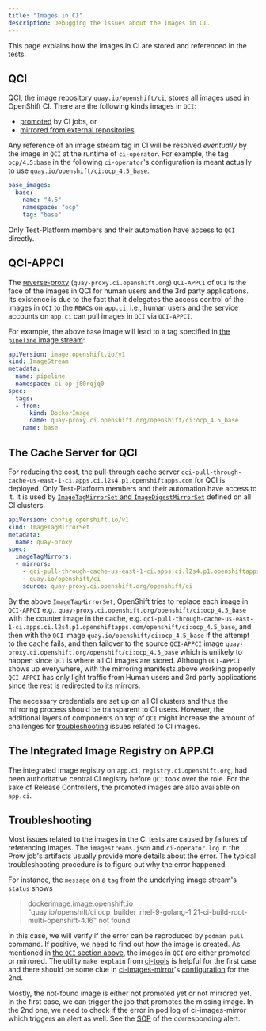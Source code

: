 ```yaml
---
title: "Images in CI"
description: Debugging the issues about the images in CI.
---
```


This page explains how the images in CI are stored and referenced in the tests.

## QCI

[QCI](/docs/how-tos/use-registries-in-build-farm/#summary-of-available-registries),
the image repository `quay.io/openshift/ci`, stores all images used in OpenShift CI.
There are the following kinds images in `QCI`:
- [promoted](/docs/architecture/ci-operator/#publishing-container-images) by CI jobs, or
- [mirrored from external repositories](/docs/how-tos/external-images/).

Any reference of an image stream tag in CI will be resolved _eventually_ by the image in `QCI` at the runtime of `ci-operator`.
For example, the tag `ocp/4.5:base` in the following `ci-operator`'s configuration
is meant actually to use `quay.io/openshift/ci:ocp_4.5_base`.

```yaml
base_images:
  base:
    name: "4.5"
    namespace: "ocp"
    tag: "base"
```

Only Test-Platform members and their automation have access to `QCI` directly.

## QCI-APPCI

The [reverse-proxy](https://github.com/openshift/release/blob/master/clusters/app.ci/assets/admin_qci-appci.yaml) (`quay-proxy.ci.openshift.org`) `QCI-APPCI` of `QCI` is the face of the images in QCI for human users and the 3rd party applications.
Its existence is due to the fact that it delegates the access control of the images in `QCI` to the `RBAC`s on `app.ci`, i.e.,
human users and the service accounts on `app.ci` can pull images in `QCI` via `QCI-APPCI`.


For example, the above `base` image will lead to a tag specified in [the `pipeline` image stream](/docs/architecture/ci-operator/#referencing-images):

```yaml
apiVersion: image.openshift.io/v1
kind: ImageStream
metadata:
  name: pipeline
  namespace: ci-op-j80rqjq0
spec:
  tags:
  - from:
      kind: DockerImage
      name: quay-proxy.ci.openshift.org/openshift/ci:ocp_4.5_base
    name: base
```

## The Cache Server for QCI

For reducing the cost, [the pull-through cache server](https://github.com/openshift/release/blob/master/clusters/app.ci/quayio-pull-through-cache/qci-pull-through-cache-us-east-1.yaml) `qci-pull-through-cache-us-east-1-ci.apps.ci.l2s4.p1.openshiftapps.com` for QCI is deployed. Only Test-Platform members and their automation have access to it.
It is used by [`ImageTagMirrorSet` and `ImageDigestMirrorSet`](https://docs.openshift.com/container-platform/4.15/openshift_images/image-configuration.html#images-configuration-registry-mirror_image-configuration) defined on all CI clusters.

```yaml
apiVersion: config.openshift.io/v1
kind: ImageTagMirrorSet
metadata:
  name: quay-proxy
spec:
  imageTagMirrors:
  - mirrors:
    - qci-pull-through-cache-us-east-1-ci.apps.ci.l2s4.p1.openshiftapps.com/openshift/ci
    - quay.io/openshift/ci
    source: quay-proxy.ci.openshift.org/openshift/ci
```

By the above `ImageTagMirrorSet`, OpenShift tries to replace each image in `QCI-APPCI` e.g., `quay-proxy.ci.openshift.org/openshift/ci:ocp_4.5_base`
with the counter image in the cache, e.g. `qci-pull-through-cache-us-east-1-ci.apps.ci.l2s4.p1.openshiftapps.com/openshift/ci:ocp_4.5_base`,
and then with the `QCI` image `quay.io/openshift/ci:ocp_4.5_base` if the attempt to the cache fails, and then
failover to the source `QCI-APPCI` image `quay-proxy.ci.openshift.org/openshift/ci:ocp_4.5_base` which is unlikely to happen since
`QCI` is where all CI images are stored.
Although `QCI-APPCI` shows up everywhere, with the mirroring manifests above working properly `QCI-APPCI` has only light traffic
from Human users and 3rd party applications since the rest is redirected to its mirrors.

The necessary credentials are set up on all CI clusters and thus the mirroring process should be transparent to CI users.
However, the additional layers of components on top of `QCI` might increase the amount of challenges for [troubleshooting](/docs/internals/images-in-ci/#troubleshooting) issues related to CI images.


## The Integrated Image Registry on APP.CI

The integrated image registry on `app.ci`, `registry.ci.openshift.org`, had been authoritative central CI registry
before `QCI` took over the role.
For the sake of Release Controllers, the promoted images are also available on `app.ci`.


## Troubleshooting

Most issues related to the images in the CI tests are caused by failures of referencing images.
The `imagestreams.json` and `ci-operator.log` in the Prow job's artifacts usually provide more details about the error.
The typical troubleshooting procedure is to figure out why the error happened.

For instance, the `message` on a `tag` from the underlying image stream's `status` shows 

> dockerimage.image.openshift.io "quay.io/openshift/ci:ocp_builder_rhel-9-golang-1.21-ci-build-root-multi-openshift-4.16" not found

In this case, we will verify if the error can be reproduced by `podman pull` command.
If positive, we need to find out how the image is created.
As mentioned in [the `QCI` section above](/docs/internals/images-in-ci/#qci), the images in `QCI` are
either promoted or mirrored.
The utility `make explain` from [ci-tools](https://github.com/openshift/ci-tools/tree/master/cmd/promoted-image-governor#explain)
is helpful for the first case and there should be some clue in [ci-images-mirror](https://github.com/openshift/ci-tools/tree/master/cmd/ci-images-mirror)'s [configuration](https://github.com/openshift/release/blob/master/core-services/image-mirroring/_config.yaml)
for the 2nd.

Mostly, the not-found image is either not promoted yet or not mirrored yet.
In the first case, we can trigger the job that promotes the missing image.
In the 2nd one, we need to check if the error in pod log of ci-images-mirror which triggers an alert as well.
See the [SOP](https://github.com/openshift/release/blob/master/docs/dptp-triage-sop/misc.md#quay-io-image-mirroring-failures) of the corresponding alert.
